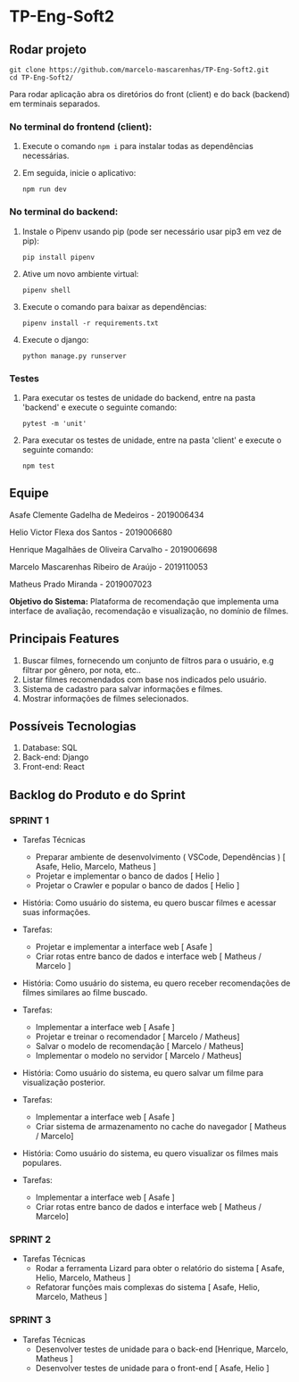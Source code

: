 # TP-Eng-Soft2

## Rodar projeto
~~~
git clone https://github.com/marcelo-mascarenhas/TP-Eng-Soft2.git
cd TP-Eng-Soft2/
~~~
Para rodar aplicação abra os diretórios do front (client) e do back (backend) em terminais separados.

### No terminal do frontend (client):

1) Execute o comando `npm i`  para instalar todas as dependências necessárias.

2) Em seguida, inicie o aplicativo:
    ~~~
    npm run dev
    ~~~
    
### No terminal do backend:

1) Instale o Pipenv usando pip (pode ser necessário usar pip3 em vez de pip):   
  
    ~~~
    pip install pipenv 
    ~~~

2) Ative um novo ambiente virtual:

    ~~~
    pipenv shell
    ~~~

3) Execute o comando para baixar as dependências:

    ~~~
    pipenv install -r requirements.txt
    ~~~

4) Execute o django:

    ~~~
    python manage.py runserver
    ~~~
    
### Testes

 1) Para executar os testes de unidade do backend, entre na pasta 'backend' e execute o seguinte comando: 

    ~~~
    pytest -m 'unit'
    ~~~

 2) Para executar os testes de unidade, entre na pasta 'client' e execute o seguinte comando:
    
    ~~~
    npm test
    ~~~

## Equipe

  Asafe Clemente Gadelha de Medeiros - 2019006434
  
  Helio Victor Flexa dos Santos - 2019006680
  
  Henrique Magalhães de Oliveira Carvalho - 2019006698
   
  Marcelo Mascarenhas Ribeiro de Araújo - 2019110053

  Matheus Prado Miranda - 2019007023

  
**Objetivo do Sistema:** Plataforma de recomendação que implementa uma interface de avaliação, recomendação e visualização, no domínio de filmes.

## Principais Features

<ol>
  <li>Buscar filmes, fornecendo um conjunto de filtros para o usuário, e.g filtrar por gênero, por nota, etc..</li>
  <li>Listar filmes recomendados com base nos indicados pelo usuário.</li>
  <li>Sistema de cadastro para salvar informações e filmes.</li>
  <li>Mostrar informações de filmes selecionados.</li>
</ol>

## Possíveis Tecnologias

<ol>
  <li>Database: SQL</li>
  <li>Back-end: Django</li>
  <li>Front-end: React</li>
</ol>

## Backlog do Produto e do Sprint

### SPRINT 1

- Tarefas Técnicas
    - Preparar ambiente de desenvolvimento ( VSCode, Dependências ) \[ Asafe, Helio, Marcelo, Matheus ]
    - Projetar e implementar o banco de dados \[ Helio ]
    - Projetar o Crawler e popular o banco de dados \[ Helio ]

- História: Como usuário do sistema, eu quero buscar filmes e acessar suas informações.
- Tarefas:
    - Projetar e implementar a interface web \[ Asafe ]
    - Criar rotas entre banco de dados e interface web \[ Matheus / Marcelo ]

- História: Como usuário do sistema, eu quero receber recomendações de filmes similares ao filme buscado.
- Tarefas: 
    - Implementar a interface web \[ Asafe ]
    - Projetar e treinar o recomendador \[ Marcelo / Matheus]
    - Salvar o modelo de recomendação \[ Marcelo / Matheus]
    - Implementar o modelo no servidor \[ Marcelo / Matheus]

- História: Como usuário do sistema, eu quero salvar um filme para visualização posterior.
- Tarefas: 
    - Implementar a interface web \[ Asafe ]
    - Criar sistema de armazenamento no cache do navegador \[ Matheus / Marcelo]

- História: Como usuário do sistema, eu quero visualizar os filmes mais populares.
- Tarefas: 
    - Implementar a interface web \[ Asafe ]
    - Criar rotas entre banco de dados e interface web \[ Matheus / Marcelo]
    
    
### SPRINT 2


- Tarefas Técnicas
    - Rodar a ferramenta Lizard para obter o relatório do sistema \[ Asafe, Helio, Marcelo, Matheus ]
    - Refatorar funções mais complexas do sistema \[ Asafe, Helio, Marcelo, Matheus ]
    
### SPRINT 3

- Tarefas Técnicas
    - Desenvolver testes de unidade para o back-end \[Henrique, Marcelo, Matheus ]
    - Desenvolver testes de unidade para o front-end \[ Asafe, Helio ]   

